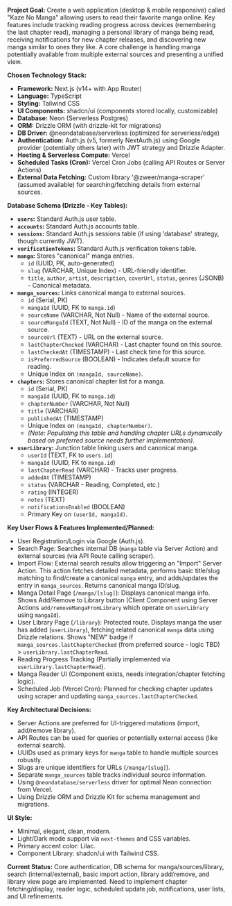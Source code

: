 **Project Goal:**
Create a web application (desktop & mobile responsive) called "Kaze No Manga" allowing users to read their favorite manga online. Key features include tracking reading progress across devices (remembering the last chapter read), managing a personal library of manga being read, receiving notifications for new chapter releases, and discovering new manga similar to ones they like. A core challenge is handling manga potentially available from multiple external sources and presenting a unified view.

**Chosen Technology Stack:**
- **Framework:** Next.js (v14+ with App Router)
- **Language:** TypeScript
- **Styling:** Tailwind CSS
- **UI Components:** shadcn/ui (components stored locally, customizable)
- **Database:** Neon (Serverless Postgres)
- **ORM:** Drizzle ORM (with drizzle-kit for migrations)
- **DB Driver:** @neondatabase/serverless (optimized for serverless/edge)
- **Authentication:** Auth.js (v5, formerly NextAuth.js) using Google provider (potentially others later) with JWT strategy and Drizzle Adapter.
- **Hosting & Serverless Compute:** Vercel
- **Scheduled Tasks (Cron):** Vercel Cron Jobs (calling API Routes or Server Actions)
- **External Data Fetching:** Custom library '@zweer/manga-scraper' (assumed available) for searching/fetching details from external sources.

**Database Schema (Drizzle - Key Tables):**
- **`users`:** Standard Auth.js user table.
- **`accounts`:** Standard Auth.js accounts table.
- **`sessions`:** Standard Auth.js sessions table (if using 'database' strategy, though currently JWT).
- **`verificationTokens`:** Standard Auth.js verification tokens table.
- **`manga`:** Stores "canonical" manga entries.
    - `id` (UUID, PK, auto-generated)
    *   `slug` (VARCHAR, Unique Index) - URL-friendly identifier.
    *   `title`, `author`, `artist`, `description`, `coverUrl`, `status`, `genres` (JSONB) - Canonical metadata.
- **`manga_sources`:** Links canonical manga to external sources.
    *   `id` (Serial, PK)
    *   `mangaId` (UUID, FK to `manga.id`)
    *   `sourceName` (VARCHAR, Not Null) - Name of the external source.
    *   `sourceMangaId` (TEXT, Not Null) - ID of the manga on the external source.
    *   `sourceUrl` (TEXT) - URL on the external source.
    *   `lastChapterChecked` (VARCHAR) - Last chapter found on this source.
    *   `lastCheckedAt` (TIMESTAMP) - Last check time for this source.
    *   `isPreferredSource` (BOOLEAN) - Indicates default source for reading.
    *   Unique Index on `(mangaId, sourceName)`.
- **`chapters`:** Stores canonical chapter list for a manga.
    *   `id` (Serial, PK)
    *   `mangaId` (UUID, FK to `manga.id`)
    *   `chapterNumber` (VARCHAR, Not Null)
    *   `title` (VARCHAR)
    *   `publishedAt` (TIMESTAMP)
    *   Unique Index on `(mangaId, chapterNumber)`.
    *   *(Note: Populating this table and handling chapter URLs dynamically based on preferred source needs further implementation).*
- **`userLibrary`:** Junction table linking users and canonical manga.
    *   `userId` (TEXT, FK to `users.id`)
    *   `mangaId` (UUID, FK to `manga.id`)
    *   `lastChapterRead` (VARCHAR) - Tracks user progress.
    *   `addedAt` (TIMESTAMP)
    *   `status` (VARCHAR - Reading, Completed, etc.)
    *   `rating` (INTEGER)
    *   `notes` (TEXT)
    *   `notificationsEnabled` (BOOLEAN)
    *   Primary Key on `(userId, mangaId)`.

**Key User Flows & Features Implemented/Planned:**
- User Registration/Login via Google (Auth.js).
- Search Page: Searches internal DB (`manga` table via Server Action) and external sources (via API Route calling scraper).
- Import Flow: External search results allow triggering an "Import" Server Action. This action fetches detailed metadata, performs basic title/slug matching to find/create a canonical `manga` entry, and adds/updates the entry in `manga_sources`. Returns canonical manga ID/slug.
- Manga Detail Page (`/manga/[slug]`): Displays canonical manga info. Shows Add/Remove to Library button (Client Component using Server Actions `add/removeMangaFromLibrary` which operate on `userLibrary` using `mangaId`).
- User Library Page (`/library`): Protected route. Displays manga the user has added (`userLibrary`), fetching related canonical `manga` data using Drizzle relations. Shows "NEW" badge if `manga_sources.lastChapterChecked` (from preferred source - logic TBD) > `userLibrary.lastChapterRead`.
- Reading Progress Tracking (Partially implemented via `userLibrary.lastChapterRead`).
- Manga Reader UI (Component exists, needs integration/chapter fetching logic).
- Scheduled Job (Vercel Cron): Planned for checking chapter updates using scraper and updating `manga_sources.lastChapterChecked`.

**Key Architectural Decisions:**
- Server Actions are preferred for UI-triggered mutations (import, add/remove library).
- API Routes can be used for queries or potentially external access (like external search).
- UUIDs used as primary keys for `manga` table to handle multiple sources robustly.
- Slugs are unique identifiers for URLs (`/manga/[slug]`).
- Separate `manga_sources` table tracks individual source information.
- Using `@neondatabase/serverless` driver for optimal Neon connection from Vercel.
- Using Drizzle ORM and Drizzle Kit for schema management and migrations.

**UI Style:**
- Minimal, elegant, clean, modern.
- Light/Dark mode support via `next-themes` and CSS variables.
- Primary accent color: Lilac.
- Component Library: shadcn/ui with Tailwind CSS.

**Current Status:**
Core authentication, DB schema for manga/sources/library, search (internal/external), basic import action, library add/remove, and library view page are implemented. Need to implement chapter fetching/display, reader logic, scheduled update job, notifications, user lists, and UI refinements.
